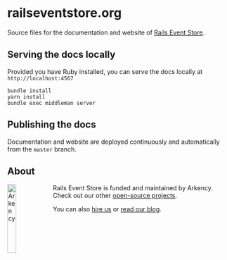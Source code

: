 # railseventstore.org

Source files for the documentation and website of [Rails Event Store](https://railseventstore.org).

## Serving the docs locally

Provided you have Ruby installed, you can serve the docs locally at `http://localhost:4567`

```
bundle install
yarn install
bundle exec middleman server
```

## Publishing the docs

Documentation and website are deployed continuously and automatically from the `master` branch.

## About

<img src="http://arkency.com/images/arkency.png" alt="Arkency" width="20%" align="left" />

Rails Event Store is funded and maintained by Arkency. Check out our other [open-source projects](https://github.com/arkency).

You can also [hire us](http://arkency.com) or [read our blog](http://blog.arkency.com).

